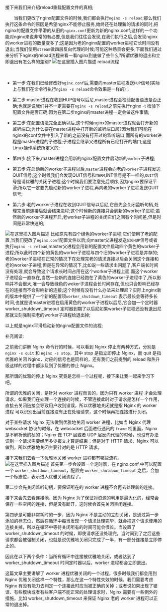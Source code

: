 接下来我们来介绍reload重载配置文件的真相;

　　当我们更改了nginx配置文件的时候,我们都会执行`nginx -s reload`;那么我们执行这条命令的原因是希望nginx不能停止服务,始终还在处理新的请求的同时,把nginx的配置文件平滑的从旧的`nginx.conf`更新为新的nginx.conf;这样的一个功能对nginx来说非常的有必要,但是我们往往会发现,在我们执行之后,会发现nginx的worker进程的数量变多了;这是因为老的nginx配置的worker进程它长时间没有退出;当我们使用`stream`做四层反向代理的时候;可能这种场景会更多;下面我们通过来分析下nginx的reload流程来看一看nginx到底做了些什么?所谓优雅的退出和立即退出有怎么样的差别?
![在这里插入图片描述](https://i-blog.csdnimg.cn/blog_migrate/fe31896766d226f35bc15edc281aa9a8.png)
reload流程

　　　

 - 第一步:在我们已经修改好`nginx.conf`后,需要向master进程发送`HUP`信号(实际上与我们在命令行执行`nginx -s reload`命令效果是一样的)；
 - 第二步:master进程在收到HUP信号以后尼,master进程会检验配置语法是否正确;也就是说我们并不一定需要在`nginx -s reload`之前先执行nginx -t 检验下配置文件是否正确;因为在第二步nginx的master进程一定会做这件事情;

 - 第三步:在配置语法完全正确以后,这个时候nginx的master进程就会打开新的监听端口;为什么要在master进程中打开新的监听端口尼?因为我们可能在nginx的conf文件中引入了新的之前没有打开过的监听端口;而所有的worker进程是master进程的子进程;子进程会继承父进程所有已经打开的端口;这是Linux操作系统所定义的;

 - 第四步:接下来,master进程会用新的nginx配置文件启动新的`worker`子进程;

 - 第五步:在启动新的worker子进程以后,`master`进程会向老的`worker`子进程发送QUIT信号;这个时候我们会发现QUIT信号和`TERM`,INT信号是不一样的,`QUIT`信号是请优雅的关闭子进程;这个时候我们要注意先后顺序,因为nginx要保证平滑;所以它一定要先启动新的worker子进程,再向老的worker子进程发送QUIT信号;

 - 第六步:老的worker子进程在收到QUIT信号以后尼,它首先会关闭监听句柄,处理完当前连接后就会结束进程;这个时候新的连接只会到新的worker子进程;虽然新的worker子进程开启,老worker子进程的关闭它们之间有个时间差,但是时间是非常快速的;

![在这里插入图片描述](https://i-blog.csdnimg.cn/blog_migrate/3e779396c66b3c7be35dbfb0a7264728.png)
比如原先有四个绿色的worker子进程;它们使用了老的配置,当我们更改了`nginx.conf`配置文件以后;向master父进程发送`SIGHUP`信号或者执行`nginx -s reload`;master父进程会用新的配置文件启动四个黄色的worker子进程;所以此时四个新的黄色的worker子进程与四个旧的worker子进程是并存的;老的worker子进程在正常的情况下在处理完老的请求连接以后会关闭这个连接和老的worker子进程;但是在异常的情况下,比如说一些请求出问题了,客户端长时间没有处理,就会导致这个请求长时间占用在这个worker子进程上面,而这个worker子进程会一直存在,当然一些新的连接已经跑在了黄色的worker子进程中了,所以影响并不会很大,唯一会导致绿色的woker子进程会长时间存在,但也只会影响已经存在的连接而不会影响新的连接;这个时候有没有什么办法来处理尼？实际上nginx新的版本中提供了一个新的配置项`worker_shutdown_timeout` 表示最长会等待多长时间,也就是说master进程在启用黄色的worker子进程以后尼,它会加一个定时器worker_shutdown_timeout 定时器到期了以后尼如果worker子进程还没有退出尼那就立刻强制把老的worker子进程给退出掉;

以上就是nginx平滑启动新的nginx配置文件的流程;

补充阅读:

之前我们讲解 Nginx 命令行的时候，可以看到 Nginx 停止有两种方式，分别是 `nginx -s quit` 和 `nginx -s stop`，其中 stop 是指立即停止 Nginx，而 quit 是指优雅的关闭 Nginx，对应的信号也是同样的，还有我们之前提到的 reload 和热升级这样的过程中都涉及到了优雅的停止 Nginx。

那所谓的优雅的停止 Nginx 究竟是怎样一个过程呢，接下来让我一起来学习下吧。

所谓的优雅的关闭，是针对 worker 进程而言的，因为只有 worker 进程 才会处理请求。如果我们在处理一个连接的时候，不管连接此时对于请求是怎样一个作用，直接去关闭链接会导致用户收到错误，所以优雅地关闭就是指 Nginx 的 worker 进程 可以识别出当前连接没有正在处理请求，这个时候再把连接进行关闭。

对于某些请求 Nginx 无法做到优雅地关闭 worker 进程，比如当 Nginx 代理 websocket 协议的时候，在 websocket 后面进行通讯的 `frame` 桢里面，Nginx 是不解析他的桢的；Nginx 做 TCP 层或者 UDP 层反向代理的时候，也没有办法识别一个请求需要经历多少报文才算是结束；但是对于 HTTP 请求，Nginx 可以做到，所以优雅地关闭主要针对的是 HTTP 请求。

接下来我们去看一下优雅地关闭 worker 进程都有哪些流程。
![在这里插入图片描述](https://i-blog.csdnimg.cn/blog_migrate/40916e419b64e85d44a1102d8f1366db.png)
首先第一步会设置一个定时器，在 nginx.conf 中可以配置一个 `worker_shutdown_timeout`，配置完 `worker_shutdown_timeout` 之后，会加一个标志位，表示进入优雅关闭流程了。

第二步会先关闭监听句柄，要保证所在的 worker 进程不会再去处理新的连接。

接下来会先去看连接池，因为 Nginx 为了保证对资源的利用是最大化的，经常会保存一些空闲的连接，但是没有断开，这时候会首先关闭空闲连接。

第四步是可能非常耗时的一步，因为 Nginx 不是主动的立刻关闭，是通过第一步添加的标志位，然后在循环中每当发现一个请求处理完毕，就会把这个请求使用的连接关掉，所以在循环中等待关闭所有的时间可能会很长。当设置了 worker_shutdown_timeout 的时候，即使请求还没处理完，当时间到了之后这些请求都会被强制关闭，也就是说优雅地关闭只完成了一半，有一部分连接是立即停止的。

因此在以下两个条件：当所有循环中连接被优雅地关闭，或者达到了 worker_shutdown_timeout 时间定时器以后，worker 进程都会立即退出。

这篇文章主要讲解了 worker 进程优雅关闭的一个过程，很多时候我们都会用到 Nginx 优雅关闭这样一个特性，那么在这一个特性失效的时候，我们需要考虑 Nginx 有没有能力去判定一个连接此时应当被正确的关掉；或者说如果出现了错误、有些模块或者有些客户端不能正常的处理请求时，Nginx 需要有一些例外的措施，比如 worker_shutdown_timeout 来保证 Nginx 老的 worker 进程可以正常的退出掉。
